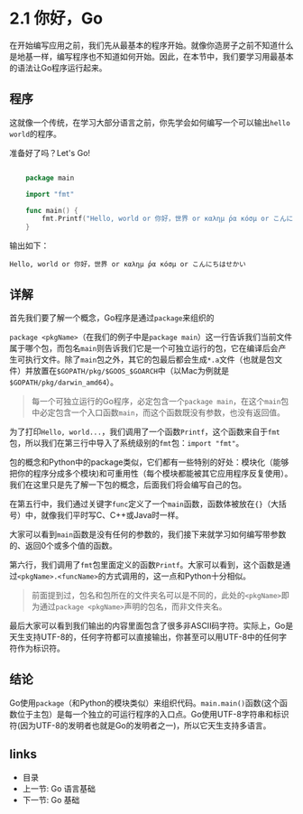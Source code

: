 # 2.1 你好，Go

在开始编写应用之前，我们先从最基本的程序开始。就像你造房子之前不知道什么是地基一样，编写程序也不知道如何开始。因此，在本节中，我们要学习用最基本的语法让Go程序运行起来。

## 程序

这就像一个传统，在学习大部分语言之前，你先学会如何编写一个可以输出`hello world`的程序。

准备好了吗？Let's Go!
```Go

	package main

	import "fmt"

	func main() {
		fmt.Printf("Hello, world or 你好，世界 or καλημ ́ρα κóσμ or こんにちはせかい\n")
	}
```
输出如下：

	Hello, world or 你好，世界 or καλημ ́ρα κóσμ or こんにちはせかい

## 详解
首先我们要了解一个概念，Go程序是通过`package`来组织的

`package <pkgName>`（在我们的例子中是`package main`）这一行告诉我们当前文件属于哪个包，而包名`main`则告诉我们它是一个可独立运行的包，它在编译后会产生可执行文件。除了`main`包之外，其它的包最后都会生成`*.a`文件（也就是包文件）并放置在`$GOPATH/pkg/$GOOS_$GOARCH`中（以Mac为例就是`$GOPATH/pkg/darwin_amd64`）。

>每一个可独立运行的Go程序，必定包含一个`package main`，在这个`main`包中必定包含一个入口函数`main`，而这个函数既没有参数，也没有返回值。

为了打印`Hello, world...`，我们调用了一个函数`Printf`，这个函数来自于`fmt`包，所以我们在第三行中导入了系统级别的`fmt`包：`import "fmt"`。

包的概念和Python中的package类似，它们都有一些特别的好处：模块化（能够把你的程序分成多个模块)和可重用性（每个模块都能被其它应用程序反复使用）。我们在这里只是先了解一下包的概念，后面我们将会编写自己的包。

在第五行中，我们通过关键字`func`定义了一个`main`函数，函数体被放在`{}`（大括号）中，就像我们平时写C、C++或Java时一样。

大家可以看到`main`函数是没有任何的参数的，我们接下来就学习如何编写带参数的、返回0个或多个值的函数。

第六行，我们调用了`fmt`包里面定义的函数`Printf`。大家可以看到，这个函数是通过`<pkgName>.<funcName>`的方式调用的，这一点和Python十分相似。

>前面提到过，包名和包所在的文件夹名可以是不同的，此处的`<pkgName>`即为通过`package <pkgName>`声明的包名，而非文件夹名。

最后大家可以看到我们输出的内容里面包含了很多非ASCII码字符。实际上，Go是天生支持UTF-8的，任何字符都可以直接输出，你甚至可以用UTF-8中的任何字符作为标识符。


## 结论

Go使用`package`（和Python的模块类似）来组织代码。`main.main()`函数(这个函数位于主包）是每一个独立的可运行程序的入口点。Go使用UTF-8字符串和标识符(因为UTF-8的发明者也就是Go的发明者之一)，所以它天生支持多语言。

## links
   * <a router-link="/">目录</a>
   * 上一节: <a router-link="/zh/02.0">Go 语言基础</a>
   * 下一节: <a router-link="/zh/02.2">Go 基础</a>
